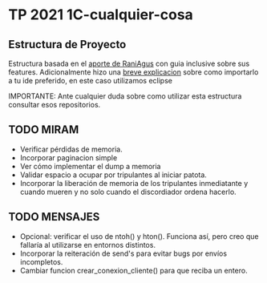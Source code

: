 # TP 2021 1C-cualquier-cosa

## Estructura de Proyecto
Estructura basada en el [aporte de RaniAgus](https://github.com/RaniAgus/utnso-project) con guia inclusive sobre sus features.
Adicionalmente hizo una [breve explicacion](https://github.com/RaniAgus/utnso-project/wiki/Eclipse) sobre como importarlo a tu ide preferido, en este caso utilizamos eclipse 

IMPORTANTE: Ante cualquier duda sobre como utilizar esta estructura consultar esos repositorios.

## TODO MIRAM
- Verificar pérdidas de memoria.
- Incorporar paginacion simple
- Ver cómo implementar el dump a memoria
- Validar espacio a ocupar por tripulantes al iniciar patota.
- Incorporar la liberación de memoria de los tripulantes inmediatante y cuando mueren y no solo cuando el discordiador ordena hacerlo.

## TODO MENSAJES
- Opcional: verificar el uso de ntoh() y hton(). Funciona así, pero creo que fallaría al utilizarse en entornos distintos.
- Incorporar la reiteración de send's para evitar bugs por envíos incompletos.
- Cambiar funcion crear_conexion_cliente() para que reciba un entero.
